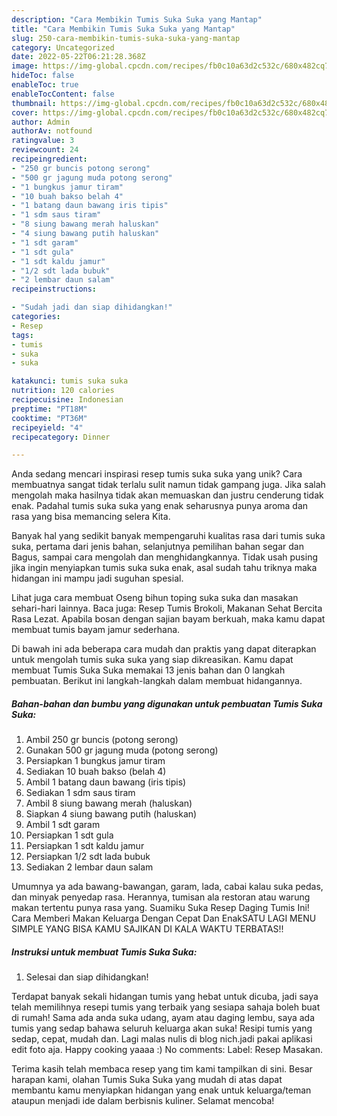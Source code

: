 ```yaml
---
description: "Cara Membikin Tumis Suka Suka yang Mantap"
title: "Cara Membikin Tumis Suka Suka yang Mantap"
slug: 250-cara-membikin-tumis-suka-suka-yang-mantap
category: Uncategorized
date: 2022-05-22T06:21:28.368Z
image: https://img-global.cpcdn.com/recipes/fb0c10a63d2c532c/680x482cq70/tumis-suka-suka-foto-resep-utama.jpg
hideToc: false
enableToc: true
enableTocContent: false
thumbnail: https://img-global.cpcdn.com/recipes/fb0c10a63d2c532c/680x482cq70/tumis-suka-suka-foto-resep-utama.jpg
cover: https://img-global.cpcdn.com/recipes/fb0c10a63d2c532c/680x482cq70/tumis-suka-suka-foto-resep-utama.jpg
author: Admin
authorAv: notfound
ratingvalue: 3
reviewcount: 24
recipeingredient:
- "250 gr buncis potong serong"
- "500 gr jagung muda potong serong"
- "1 bungkus jamur tiram"
- "10 buah bakso belah 4"
- "1 batang daun bawang iris tipis"
- "1 sdm saus tiram"
- "8 siung bawang merah haluskan"
- "4 siung bawang putih haluskan"
- "1 sdt garam"
- "1 sdt gula"
- "1 sdt kaldu jamur"
- "1/2 sdt lada bubuk"
- "2 lembar daun salam"
recipeinstructions:

- "Sudah jadi dan siap dihidangkan!"
categories:
- Resep
tags:
- tumis
- suka
- suka

katakunci: tumis suka suka 
nutrition: 120 calories
recipecuisine: Indonesian
preptime: "PT18M"
cooktime: "PT36M"
recipeyield: "4"
recipecategory: Dinner

---
```





Anda sedang mencari inspirasi resep tumis suka suka yang unik? Cara membuatnya sangat tidak terlalu sulit namun tidak gampang juga. Jika salah mengolah maka hasilnya tidak akan memuaskan dan justru cenderung tidak enak. Padahal tumis suka suka yang enak seharusnya punya aroma dan rasa yang bisa memancing selera Kita.





Banyak hal yang sedikit banyak mempengaruhi kualitas rasa dari tumis suka suka, pertama dari jenis bahan, selanjutnya pemilihan bahan segar dan Bagus, sampai cara mengolah dan menghidangkannya. Tidak usah pusing jika ingin menyiapkan tumis suka suka enak,      asal sudah tahu triknya maka hidangan ini mampu jadi suguhan spesial.














Lihat juga cara membuat Oseng bihun toping suka suka dan masakan sehari-hari lainnya. Baca juga: Resep Tumis Brokoli, Makanan Sehat Bercita Rasa Lezat. Apabila bosan dengan sajian bayam berkuah, maka kamu dapat membuat tumis bayam jamur sederhana.






Di bawah ini ada beberapa cara mudah dan praktis yang dapat diterapkan untuk mengolah tumis suka suka yang siap dikreasikan. Kamu dapat membuat Tumis Suka Suka memakai 13 jenis bahan dan 0 langkah pembuatan. Berikut ini langkah-langkah dalam membuat hidangannya.

<!--inarticleads1-->

##### Bahan-bahan dan bumbu yang digunakan untuk pembuatan Tumis Suka Suka:

1. Ambil 250 gr buncis (potong serong)
1. Gunakan 500 gr jagung muda (potong serong)
1. Persiapkan 1 bungkus jamur tiram
1. Sediakan 10 buah bakso (belah 4)
1. Ambil 1 batang daun bawang (iris tipis)
1. Sediakan 1 sdm saus tiram
1. Ambil 8 siung bawang merah (haluskan)
1. Siapkan 4 siung bawang putih (haluskan)
1. Ambil 1 sdt garam
1. Persiapkan 1 sdt gula
1. Persiapkan 1 sdt kaldu jamur
1. Persiapkan 1/2 sdt lada bubuk
1. Sediakan 2 lembar daun salam


Umumnya ya ada bawang-bawangan, garam, lada, cabai kalau suka pedas, dan minyak penyedap rasa. Herannya, tumisan ala restoran atau warung makan tertentu punya rasa yang. Suamiku Suka Resep Daging Tumis Ini! Cara Memberi Makan Keluarga Dengan Cepat Dan EnakSATU LAGI MENU SIMPLE YANG BISA KAMU SAJIKAN DI KALA WAKTU TERBATAS!! 

<!--inarticleads2-->

##### Instruksi untuk membuat Tumis Suka Suka:


1. Selesai dan siap dihidangkan!

Terdapat banyak sekali hidangan tumis yang hebat untuk dicuba, jadi saya telah memilihnya resepi tumis yang terbaik yang sesiapa sahaja boleh buat di rumah! Sama ada anda suka udang, ayam atau daging lembu, saya ada tumis yang sedap bahawa seluruh keluarga akan suka! Resipi tumis yang sedap, cepat, mudah dan. Lagi malas nulis di blog nich.jadi pakai aplikasi edit foto aja. Happy cooking yaaaa :) No comments: Label: Resep Masakan. 

Terima kasih telah membaca resep yang tim kami tampilkan di sini. Besar harapan kami, olahan Tumis Suka Suka yang mudah di atas dapat membantu kamu menyiapkan hidangan yang enak untuk keluarga/teman ataupun menjadi ide dalam berbisnis kuliner. Selamat mencoba!
